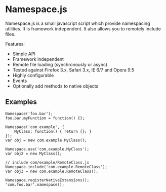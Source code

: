 # Namespace.js

Namespace.js is a small javascript script which provide namespacing utilities. 
It is framework independent. It also allows you to remotely include files.

Features:
*   Simple API
*   Framework independent
*   Remote file loading (synchronously or async)
*   Tested against Firefox 3.x, Safari 3.x, IE 6/7 and Opera 9.5
*   Highly configurable
*   Events
*   Optionally add methods to native objects

## Examples

    Namespace('foo.bar');
    foo.bar.myFunction = function() {};
    
    Namespace('com.example', {
        MyClass: function() { return {}; }
    });
    var obj = new com.example.MyClass();
    
    Namespace.use('com.example.MyClass');
    var obj2 = new MyClass();
    
    // include com/example/RemoteClass.js
    Namespace.include('com.example.RemoteClass');
    var obj3 = new com.example.RemoteClass();
    
    Namespace.registerNativeExtensions();
    'com.foo.bar'.namespace();
